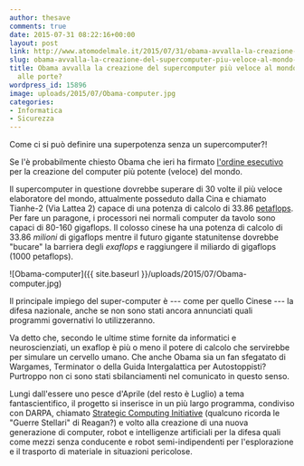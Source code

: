 ```yaml
---
author: thesave
comments: true
date: 2015-07-31 08:22:16+00:00
layout: post
link: http://www.atomodelmale.it/2015/07/31/obama-avvalla-la-creazione-del-supercomputer-piu-veloce-al-mondo-skynet-e-alle-porte/
slug: obama-avvalla-la-creazione-del-supercomputer-piu-veloce-al-mondo-skynet-e-alle-porte
title: Obama avvalla la creazione del supercomputer più veloce al mondo. Skynet è
  alle porte?
wordpress_id: 15896
image: uploads/2015/07/Obama-computer.jpg
categories:
- Informatica
- Sicurezza
---
```


Come ci si può definire una superpotenza senza un supercomputer?!

Se l'è probabilmente chiesto Obama che ieri ha firmato [l'ordine esecutivo](https://www.whitehouse.gov/blog/2015/07/29/advancing-us-leadership-high-performance-computing) per la creazione del computer più potente (veloce) del mondo.

Il supercomputer in questione dovrebbe superare di 30 volte il più veloce elaboratore del mondo, attualmente posseduto dalla Cina e chiamato Tianhe-2 (Via Lattea 2) capace di una potenza di calcolo di 33.86 [petaflops](https://it.wikipedia.org/wiki/FLOPS). Per fare un paragone, i processori nei normali computer da tavolo sono capaci di 80-160 gigaflops. Il colosso cinese ha una potenza di calcolo di 33.86 _milioni_ di gigaflops mentre il futuro gigante statunitense dovrebbe "bucare" la barriera degli _exaflops_ e raggiungere il miliardo di gigaflops (1000 petaflops).

![Obama-computer]({{ site.baseurl }}/uploads/2015/07/Obama-computer.jpg)

Il principale impiego del super-computer è --- come per quello Cinese --- la difesa nazionale, anche se non sono stati ancora annunciati quali programmi governativi lo utilizzeranno.

Va detto che, secondo le ultime stime fornite da informatici e neuroscienziati, un exaflop è più o meno il potere di calcolo che servirebbe per simulare un cervello umano. Che anche Obama sia un fan sfegatato di Wargames, Terminator o della Guida Intergalattica per Autostoppisti? Purtroppo non ci sono stati sbilanciamenti nel comunicato in questo senso.

Lungi dall'essere uno pesce d'Aprile (del resto è Luglio) a tema fantascientifico, il progetto si inserisce in un più largo programma, condiviso con DARPA, chiamato [Strategic Computing Initiative](https://en.wikipedia.org/wiki/Strategic_Computing_Initiative) (qualcuno ricorda le "Guerre Stellari" di Reagan?) e volto alla creazione di una nuova generazione di computer, robot e intelligenze artificiali per la difesa quali come mezzi senza conducente e robot semi-indipendenti per l'esplorazione e il trasporto di materiale in situazioni pericolose.
